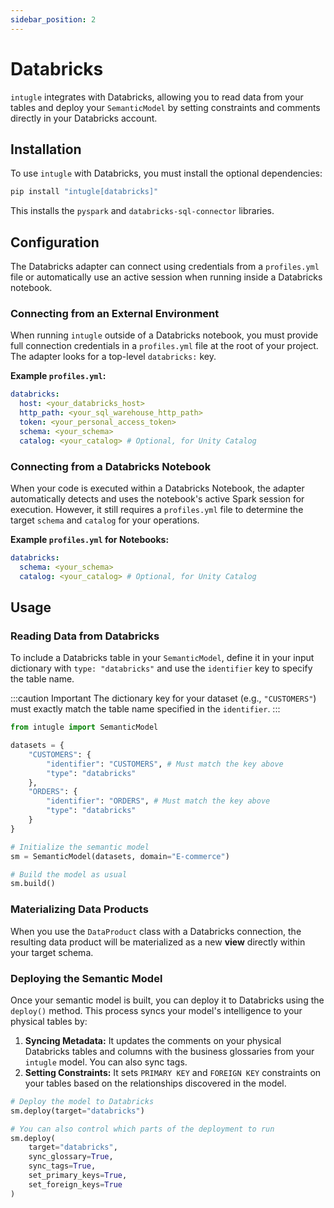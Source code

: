 ```yaml
---
sidebar_position: 2
---
```


# Databricks

`intugle` integrates with Databricks, allowing you to read data from your tables and deploy your `SemanticModel` by setting constraints and comments directly in your Databricks account.

## Installation

To use `intugle` with Databricks, you must install the optional dependencies:

```bash
pip install "intugle[databricks]"
```

This installs the `pyspark` and `databricks-sql-connector` libraries.

## Configuration

The Databricks adapter can connect using credentials from a `profiles.yml` file or automatically use an active session when running inside a Databricks notebook.

### Connecting from an External Environment

When running `intugle` outside of a Databricks notebook, you must provide full connection credentials in a `profiles.yml` file at the root of your project. The adapter looks for a top-level `databricks:` key.

**Example `profiles.yml`:**

```yaml
databricks:
  host: <your_databricks_host>
  http_path: <your_sql_warehouse_http_path>
  token: <your_personal_access_token>
  schema: <your_schema>
  catalog: <your_catalog> # Optional, for Unity Catalog
```

### Connecting from a Databricks Notebook

When your code is executed within a Databricks Notebook, the adapter automatically detects and uses the notebook's active Spark session for execution. However, it still requires a `profiles.yml` file to determine the target `schema` and `catalog` for your operations.

**Example `profiles.yml` for Notebooks:**

```yaml
databricks:
  schema: <your_schema>
  catalog: <your_catalog> # Optional, for Unity Catalog
```

## Usage

### Reading Data from Databricks

To include a Databricks table in your `SemanticModel`, define it in your input dictionary with `type: "databricks"` and use the `identifier` key to specify the table name.

:::caution Important
The dictionary key for your dataset (e.g., `"CUSTOMERS"`) must exactly match the table name specified in the `identifier`.
:::

```python
from intugle import SemanticModel

datasets = {
    "CUSTOMERS": {
        "identifier": "CUSTOMERS", # Must match the key above
        "type": "databricks"
    },
    "ORDERS": {
        "identifier": "ORDERS", # Must match the key above
        "type": "databricks"
    }
}

# Initialize the semantic model
sm = SemanticModel(datasets, domain="E-commerce")

# Build the model as usual
sm.build()
```

### Materializing Data Products

When you use the `DataProduct` class with a Databricks connection, the resulting data product will be materialized as a new **view** directly within your target schema.

### Deploying the Semantic Model

Once your semantic model is built, you can deploy it to Databricks using the `deploy()` method. This process syncs your model's intelligence to your physical tables by:
1.  **Syncing Metadata:** It updates the comments on your physical Databricks tables and columns with the business glossaries from your `intugle` model. You can also sync tags.
2.  **Setting Constraints:** It sets `PRIMARY KEY` and `FOREIGN KEY` constraints on your tables based on the relationships discovered in the model.

```python
# Deploy the model to Databricks
sm.deploy(target="databricks")

# You can also control which parts of the deployment to run
sm.deploy(
    target="databricks",
    sync_glossary=True,
    sync_tags=True,
    set_primary_keys=True,
    set_foreign_keys=True
)
```

